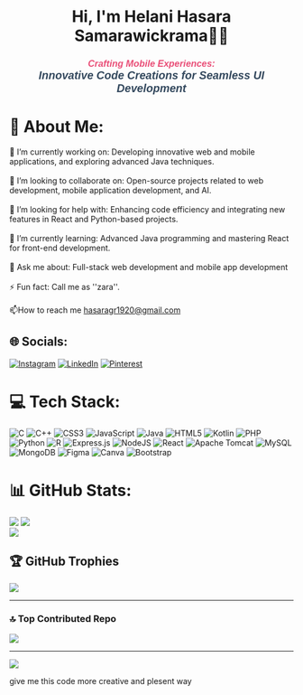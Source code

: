 <h1 align="center">Hi, I'm Helani Hasara Samarawickrama👩‍🎓</h1>
<h3 style="text-align: center; font-family: 'Arial', sans-serif; color: #4a90e2;">
        <span style="font-style: italic; color: #e94e77;">Crafting Mobile Experiences:</span><br>
        <span style="font-style: italic; font-size: 1.2em; color: #34495e;">Innovative Code Creations for Seamless UI Development</span>
</h3>

# 💫 About Me:
🔭 I’m currently working on: Developing innovative web and mobile applications, and exploring advanced Java techniques.<br><br>👯 I’m looking to collaborate on: Open-source projects related to web development, mobile application development, and AI.<br><br>🤝 I’m looking for help with: Enhancing code efficiency and integrating new features in React and Python-based projects.<br><br>🌱 I’m currently learning: Advanced Java programming and mastering React for front-end development.<br><br>💬 Ask me about: Full-stack web development and mobile app development<br><br>⚡ Fun fact: Call me as ''zara''.<br><br>📫How to reach me hasaragr1920@gmail.com<br>


## 🌐 Socials:
[![Instagram](https://img.shields.io/badge/Instagram-%23E4405F.svg?logo=Instagram&logoColor=white)](https://instagram.com/hasara_z)
[![LinkedIn](https://img.shields.io/badge/LinkedIn-%230077B5.svg?logo=linkedin&logoColor=white)](https://linkedin.com/in/Hasara%20Samarawickrama)
[![Pinterest](https://img.shields.io/badge/Pinterest-%23E60023.svg?logo=Pinterest&logoColor=white)](https://pinterest.com/Hasara_gr)


# 💻 Tech Stack:
![C](https://img.shields.io/badge/c-%2300599C.svg?style=for-the-badge&logo=c&logoColor=white) ![C++](https://img.shields.io/badge/c++-%2300599C.svg?style=for-the-badge&logo=c%2B%2B&logoColor=white) ![CSS3](https://img.shields.io/badge/css3-%231572B6.svg?style=for-the-badge&logo=css3&logoColor=white) ![JavaScript](https://img.shields.io/badge/javascript-%23323330.svg?style=for-the-badge&logo=javascript&logoColor=%23F7DF1E) ![Java](https://img.shields.io/badge/java-%23ED8B00.svg?style=for-the-badge&logo=openjdk&logoColor=white) ![HTML5](https://img.shields.io/badge/html5-%23E34F26.svg?style=for-the-badge&logo=html5&logoColor=white) ![Kotlin](https://img.shields.io/badge/kotlin-%237F52FF.svg?style=for-the-badge&logo=kotlin&logoColor=white) ![PHP](https://img.shields.io/badge/php-%23777BB4.svg?style=for-the-badge&logo=php&logoColor=white) ![Python](https://img.shields.io/badge/python-3670A0?style=for-the-badge&logo=python&logoColor=ffdd54) ![R](https://img.shields.io/badge/r-%23276DC3.svg?style=for-the-badge&logo=r&logoColor=white) ![Express.js](https://img.shields.io/badge/express.js-%23404d59.svg?style=for-the-badge&logo=express&logoColor=%2361DAFB) ![NodeJS](https://img.shields.io/badge/node.js-6DA55F?style=for-the-badge&logo=node.js&logoColor=white) ![React](https://img.shields.io/badge/react-%2320232a.svg?style=for-the-badge&logo=react&logoColor=%2361DAFB) ![Apache Tomcat](https://img.shields.io/badge/apache%20tomcat-%23F8DC75.svg?style=for-the-badge&logo=apache-tomcat&logoColor=black) ![MySQL](https://img.shields.io/badge/mysql-4479A1.svg?style=for-the-badge&logo=mysql&logoColor=white) ![MongoDB](https://img.shields.io/badge/MongoDB-%234ea94b.svg?style=for-the-badge&logo=mongodb&logoColor=white) ![Figma](https://img.shields.io/badge/figma-%23F24E1E.svg?style=for-the-badge&logo=figma&logoColor=white) ![Canva](https://img.shields.io/badge/Canva-%2300C4CC.svg?style=for-the-badge&logo=Canva&logoColor=white) ![Bootstrap](https://img.shields.io/badge/bootstrap-%238511FA.svg?style=for-the-badge&logo=bootstrap&logoColor=white)
# 📊 GitHub Stats:
![](https://github-readme-stats.vercel.app/api?username=hasaraHS&theme=yeblu&hide_border=false&include_all_commits=true&count_private=true)
![](https://github-readme-streak-stats.herokuapp.com/?user=hasaraHS&theme=yeblu&hide_border=false)<br/>
![](https://github-readme-stats.vercel.app/api/top-langs/?username=hasaraHS&theme=yeblu&hide_border=false&include_all_commits=true&count_private=true&layout=compact)

## 🏆 GitHub Trophies
![](https://github-profile-trophy.vercel.app/?username=hasaraHS&theme=yeblu&no-frame=true&no-bg=false&margin-w=4)

---
### 🔝 Top Contributed Repo
![](https://github-contributor-stats.vercel.app/api?username=hasaraHS&limit=5&theme=yeblu&combine_all_yearly_contributions=true)

---
[![](https://visitcount.itsvg.in/api?id=hasaraHS&icon=5&color=1)](https://visitcount.itsvg.in)

<!-- Proudly created with GPRM ( https://gprm.itsvg.in ) -->


give me this code more creative and plesent way



